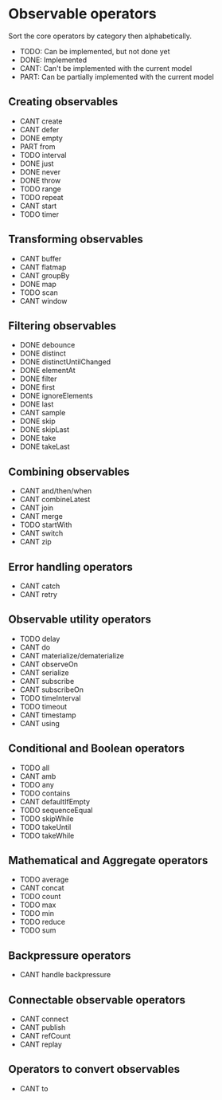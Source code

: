 Observable operators
====================

Sort the core operators by category then alphabetically.

- TODO: Can be implemented, but not done yet
- DONE: Implemented
- CANT: Can't be implemented with the current model
- PART: Can be partially implemented with the current model


Creating observables
--------------------

- CANT create
- CANT defer
- DONE empty
- PART from
- TODO interval
- DONE just
- DONE never
- DONE throw
- TODO range
- TODO repeat
- CANT start
- TODO timer


Transforming observables
------------------------

- CANT buffer
- CANT flatmap
- CANT groupBy
- DONE map
- TODO scan
- CANT window


Filtering observables
---------------------

- DONE debounce
- DONE distinct
- DONE distinctUntilChanged
- DONE elementAt
- DONE filter
- DONE first
- DONE ignoreElements
- DONE last
- CANT sample
- DONE skip
- DONE skipLast
- DONE take
- DONE takeLast


Combining observables
---------------------

- CANT and/then/when
- CANT combineLatest
- CANT join
- CANT merge
- TODO startWith
- CANT switch
- CANT zip


Error handling operators
------------------------

- CANT catch
- CANT retry


Observable utility operators
----------------------------

- TODO delay
- CANT do
- CANT materialize/dematerialize
- CANT observeOn
- CANT serialize
- CANT subscribe
- CANT subscribeOn
- TODO timeInterval
- TODO timeout
- CANT timestamp
- CANT using


Conditional and Boolean operators
---------------------------------

- TODO all
- CANT amb
- TODO any
- TODO contains
- CANT defaultIfEmpty
- TODO sequenceEqual
- TODO skipWhile
- TODO takeUntil
- TODO takeWhile


Mathematical and Aggregate operators
------------------------------------

- TODO average
- CANT concat
- TODO count
- TODO max
- TODO min
- TODO reduce
- TODO sum


Backpressure operators
----------------------

- CANT handle backpressure


Connectable observable operators
--------------------------------

- CANT connect
- CANT publish
- CANT refCount
- CANT replay


Operators to convert observables
--------------------------------

- CANT to
